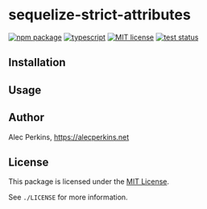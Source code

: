 
# sequelize-strict-attributes

[![npm package](https://img.shields.io/npm/v/sequelize-strict-attributes)](https://www.npmjs.com/package/sequelize-strict-attributes) [![typescript](https://img.shields.io/npm/types/sequelize-strict-attributes)](https://github.com/alecperkins/sequelize-strict-attributes) [![MIT license](https://img.shields.io/npm/l/sequelize-strict-attributes)](https://github.com/alecperkins/sequelize-strict-attributes/blob/main/LICENSE) [![test status](https://github.com/alecperkins/sequelize-strict-attributes/actions/workflows/test.yml/badge.svg)](https://github.com/alecperkins/sequelize-strict-attributes/actions/workflows/test.yml)

## Installation


## Usage


## Author

Alec Perkins, https://alecperkins.net


## License

This package is licensed under the [MIT License](https://opensource.org/licenses/MIT).

See `./LICENSE` for more information.
